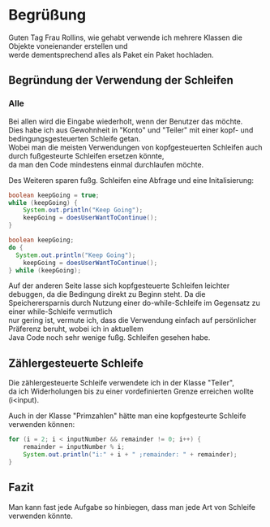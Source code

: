 # Begrüßung
Guten Tag Frau Rollins,
wie gehabt verwende ich mehrere Klassen die Objekte voneienander erstellen und <br>
werde dementsprechend alles als Paket ein Paket hochladen.

## Begründung der Verwendung der Schleifen

### Alle

Bei allen wird die Eingabe wiederholt, wenn der Benutzer das möchte.<br>
Dies habe ich aus Gewohnheit in "Konto" und "Teiler" mit einer kopf- und bedingungsgesteuerten Schleife getan.<br>
Wobei man die meisten Verwendungen von kopfgesteuerten Schleifen auch durch fußgesteurte Schleifen ersetzen könnte,<br>
da man den Code mindestens einmal durchlaufen möchte. 

Des Weiteren sparen fußg. Schleifen eine Abfrage und eine
Initalisierung:

```java
boolean keepGoing = true;
while (keepGoing) {
    System.out.println("Keep Going");
    keepGoing = doesUserWantToContinue();
}
```

```java
boolean keepGoing;
do {
  System.out.println("Keep Going");
    keepGoing = doesUserWantToContinue();
} while (keepGoing);
```
 
Auf der anderen Seite lasse sich kopfgesteuerte Schleifen leichter debuggen, da die Bedingung direkt zu Beginn steht.
Da die Speicherersparnis durch Nutzung einer do-while-Schleife im Gegensatz zu einer while-Schleife vermutlich <br>
nur gering ist, vermute ich, dass die Verwendung einfach auf persönlicher Präferenz beruht, wobei ich in aktuellem <br>
Java Code noch sehr wenige fußg. Schleifen gesehen habe.

## Zählergesteuerte Schleife

Die zählergesteuerte Schleife verwendete ich in der Klasse "Teiler",<br>
da ich Widerholungen bis zu einer vordefinierten Grenze erreichen wollte (i<input).

Auch in der Klasse "Primzahlen" hätte man eine kopfgesteurte Schleife verwenden können:

```java
for (i = 2; i < inputNumber && remainder != 0; i++) {
    remainder = inputNumber % i;
    System.out.println("i:" + i + " ;remainder: " + remainder);
}
```

## Fazit

Man kann fast jede Aufgabe so hinbiegen, dass man jede Art von Schleife verwenden könnte.
